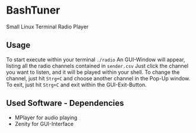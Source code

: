 # BashTuner
Small Linux Terminal Radio Player

## Usage
To start execute within your terminal `./radio`
An GUI-Window will appear, listing all the radio channels contained in `sender.csv`
Just click the channel you want to listen, and it will be played within your shell.
To change the channel, just hit `Strg+C` and choose another channel in the Pop-Up window.
To exit, just hit `Strg+C` and exit within the GUI-Exit-Button.


## Used Software - Dependencies
- MPlayer for audio playing
- Zenity for GUI-Interface
